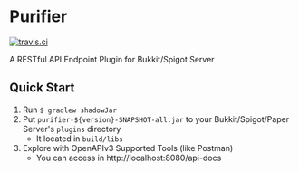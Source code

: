 # Purifier
[![travis.ci](https://travis-ci.com/Nachtbeere/Purifier.svg?branch=master)](https://travis-ci.com/github/Nachtbeere/Purifier)

A RESTful API Endpoint Plugin for Bukkit/Spigot Server

## Quick Start

1. Run <code>$ gradlew shadowJar</code>
2. Put <code>purifier-${version}-SNAPSHOT-all.jar</code> to your Bukkit/Spigot/Paper Server's <code>plugins</code> directory
    * It located in <code>build/libs</code>
3. Explore with OpenAPIv3 Supported Tools (like Postman)
    * You can access in http://localhost:8080/api-docs